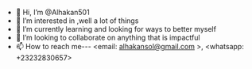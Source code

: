 - 👋 Hi, I’m @Alhakan501
- 👀 I’m interested in ,well a lot of things
- 🌱 I’m currently learning  and looking for ways to better myself
- 💞️ I’m looking to collaborate on anything that is impactful 
- 📫 How to reach me--- <email: alhakansol@gmail.com >, <whatsapp: +23232830657>


<!---
Alhakan501/Alhakan501 is a ✨ special ✨ repository because its `README.md` (this file) appears on your GitHub profile.
You can click the Preview link to take a look at your changes.
--->
